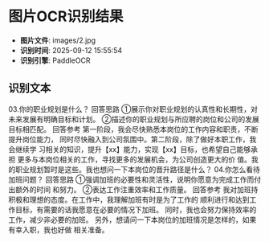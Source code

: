 # 图片OCR识别结果

- **图片文件**: images/2.jpg
- **识别时间**: 2025-09-12 15:55:54
- **识别引擎**: PaddleOCR

## 识别文本

03.你的职业规划是什么？
回答思路
①展示你对职业规划的认真性和长期性，对未来发展有明确目标和计划。
②描述你的职业规划与所应聘的岗位和公司的发展目标相匹配。
回答参考
第一阶段，我会尽快熟悉本岗位的工作内容和职责，不断提升岗位能力，
同时尽快融入到公司氛围中。第二阶段，除了做好本职工作，我会继续学
习相关的知识，提升【xx】能力，实现【xx】目标，也希望自己能够承担
更多与本岗位相关的工作，寻找更多的发展机会，为公司创造更大的价
值。我的职业规划暂时是这些。我也想问一下本岗位的晋升路径是什么？
04.你怎么看待加班问题？
回答思路
①强调加班的必要性和灵活性，说明你愿意为完成工作而付出额外的时间
和努力。
②表达工作注重效率和工作质量。
回答参考
我对加班持积极和理想的态度。在工作中，我理解加班有时是为了工作的
顺利进行和达到工作目标，有需要的话我愿意在必要的情况下加班。
同时，我也会努力保持效率的工作，减少非必要的加班。
另外，想请问一下本岗位的加班情况是怎样的，如果有幸入职，我也好做
相关准备。
